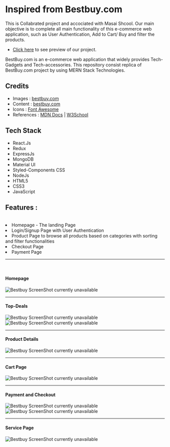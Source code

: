 

# Inspired from Bestbuy.com

This is Collabrated project and accociated with Masai Shcool. 
Our main objective is to complete all main functionality of this e-commerce web application, such as User Authentication, Add to Cart/ Buy and filter the products.

- [Click here](https://bestbuy-com-clone.vercel.app/) to see preview of our project.

BestBuy.com is an e-commerce web application that widely provides Tech-Gadgets and Tech-accessories. This repository consist replica of BestBuy.com project by using MERN Stack Technologies.

## Credits

- Images : [bestbuy.com](https://www.bestbuy.com/)
- Content : [bestbuy.com](https://www.bestbuy.com/)
- Icons : [Font Awesome](https://fontawesome.com/)
- References : [MDN Docs](https://developer.mozilla.org/en-US/) | [W3School](https://www.w3schools.com/)

## Tech Stack

- React.Js
- Redux
- ExpressJs
- MongoDB
- Material UI
- Styled-Components CSS
- NodeJs
- HTML5
- CSS3
- JavaScript


<h2>Features :</h2><br>
  <li>Homepage - The landing Page</li>
  <li>Login/Signup Page with User Authentication</li>
  <li>Product Page to browse all products based on categories with sorting and filter functionalities</li>
  <li>Checkout Page</li>
  <li>Payment Page</li>
  <hr><br>
  <h4>Homepage</h4>
 <img src="/bestbuyss/Screenshot (2131).png" alt="Bestbuy ScreenShot currently unavailable"/>
  <hr>
  <h4>Top-Deals</h4>
  <img src="/bestbuyss/Screenshot (2132).png" alt="Bestbuy ScreenShot currently unavailable"/>
  <img src="/bestbuyss/Screenshot (2133).png" alt="Bestbuy ScreenShot currently unavailable"/>
  <hr>
  <h4>Product Details</h4>
  <img src="/bestbuyss/Screenshot (2134).png" alt="Bestbuy ScreenShot currently unavailable"/>
  <hr>
  <h4>Cart Page</h4>
  <img src="/bestbuyss/Screenshot (2135).png" alt="Bestbuy ScreenShot currently unavailable"/>
  <hr>
  <h4>Payment and Checkout</h4>
  <img src="/bestbuyss/Screenshot (2136).png" alt="Bestbuy ScreenShot currently unavailable"/>
  <img src="/bestbuyss/Screenshot (2137).png" alt="Bestbuy ScreenShot currently unavailable"/>
  <hr>
  <h4>Service Page</h4>
  <img src="/bestbuyss/Screenshot (2138).png" alt="Bestbuy ScreenShot currently unavailable"/>

